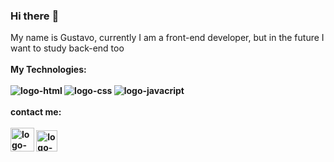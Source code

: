 ### Hi there :bear:

My name is Gustavo, currently I am a front-end developer, but in the future I want to study back-end too
<br>
<br>
<b>My Technologies:<b>
<br>
<br>
<img src="https://img.shields.io/badge/HTML5-E34F26?style=for-the-badge&logo=html5&logoColor=white" alt="logo-html"/>
<img src="https://img.shields.io/badge/CSS3-1572B6?style=for-the-badge&logo=css3&logoColor=white" alt="logo-css"/>
<img src="https://img.shields.io/badge/JavaScript-323330?style=for-the-badge&logo=javascript&logoColor=F7DF1E" alt="logo-javacript"/>
<br>
<br>
contact me:
<br>
<br>
<a href="https://www.instagram.com/gubr.k/">
<img aling="left" alt="logo-instagram" width="38px" src="https://th.bing.com/th/id/R.80e02d2c8c9f31336b60b79d1fb979a9?rik=AQKjg1wCAoTH0w&riu=http%3a%2f%2fsguru.org%2fwp-content%2fuploads%2f2018%2f01%2fnew-instagram-logo-clipart-23-1.jpg&ehk=5qqb5i9DYd7Ok2MqxnvrtRdiI5em3EYov2DqvjvimzM%3d&risl=&pid=ImgRaw&r=0" /></a>
<a href="https://www.linkedin.com/in/gustavo-ferreira-700a88264/">
<img aling="left" alt="logo-linkedin" width="34px" src="https://www.svgrepo.com/download/144030/linkedin-square-logo.svg" />
</a>
